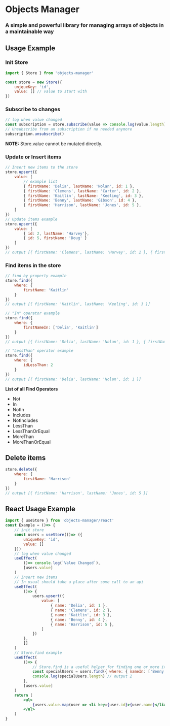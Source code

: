 # Objects Manager
### A simple and powerful library for managing arrays of objects in a maintainable way
## Usage Example
### Init Store
```javascript
import { Store } from 'objects-manager'

const store = new Store({
    uniqueKey: 'id',
    value: [] // value to start with
})
```
### Subscribe to changes
```javascript
// log when value changed
const subscription = store.subscribe(value => console.log(value.length))
// Unsubscribe from an subscription if no needed anymore
subscription.unsubscribe()
```
**NOTE:** Store.value cannot be mutated directly.
### Update or Insert items
```javascript
// Insert new items to the store
store.upsert({
    value: [
        // example list
        { firstName: 'Delia', lastName: 'Nolan', id: 1 },
        { firstName: 'Clemens', lastName: 'Carter', id: 2 },
        { firstName: 'Kaitlin', lastName: 'Keeling', id: 3 },
        { firstName: 'Benny', lastName: 'Gibson', id: 4 },
        { firstName: 'Harrison', lastName: 'Jones', id: 5 },
    ]
})
// Update items example
store.upsert({
    value: [
        { id: 2, lastName: 'Harvey'},
        { id: 5, firstName: 'Doug' }
    ]
})
// output [{ firstName: 'Clemens', lastName: 'Harvey', id: 2 }, { firstName: 'Doug', lastName: 'Jones', id: 5 }]
```
### Find items in the store
```javascript
// find by property example
store.find({
    where: {
        firstName: 'Kaitlin'
    }
})
// output [{ firstName: 'Kaitlin', lastName: 'Keeling', id: 3 }]

// "In" operator example
store.find({
    where: {
        firstNameIn: ['Delia', 'Kaitlin']
    }
})
// output [{ firstName: 'Delia', lastName: 'Nolan', id: 1 }, { firstName: 'Kaitlin', lastName: 'Keeling', id: 3 }]

// "LessThan" operator example
store.find({
    where: {
        idLessThan: 2
    }
})
// output [{ firstName: 'Delia', lastName: 'Nolan', id: 1 }]
```
**List of all Find Operators**
+ Not
+ In
+ NotIn
+ Includes
+ NotIncludes
+ LessThan
+ LessThanOrEqual
+ MoreThan
+ MoreThanOrEqual
## Delete items
```javascript
store.delete({
    where: {
        firstName: 'Harrison'
    }
})
// output [{ firstName: 'Harrison', lastName: 'Jones', id: 5 }]
```
## React Usage Example
```jsx
import { useStore } from 'objects-manager/react'
const Example = ()=> {
    // init store
    const users = useStore(()=> ({
        uniqueKey: 'id',
        value: []
    }))
    // log when value changed
    useEffect(
        ()=> console.log(`Value Changed`),
        [users.value]
    )
    // Insert new items
    // In usual should take a place after some call to an api
    useEffect(
        ()=> {
            users.upsert({
                value: [
                    { name: 'Delia', id: 1 },
                    { name: 'Clemens', id: 2 },
                    { name: 'Kaitlin', id: 3 },
                    { name: 'Benny', id: 4 },
                    { name: 'Harrison', id: 5 },
                ]
            })
        },
        []
    )
    // Store.find example
    useEffect(
        ()=> {
            // Store.find is a useful helper for finding one or more items inside the store
            const specialUsers = users.find({ where: { nameIn: ['Benny', 'Harrison'] } })
            console.log(specialUsers.length) // output 2
        },
        [users.value]
    )
    return (
        <ul>
            {users.value.map(user => <li key={user.id}>{user.name}</li>)}
        </ul>
    )
}
```